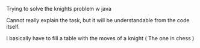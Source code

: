 Trying to solve the knights problem w java

Cannot really explain the task, but it will be understandable from the code itself.

I basically have to fill a table with the moves of a knight ( The one in chess )